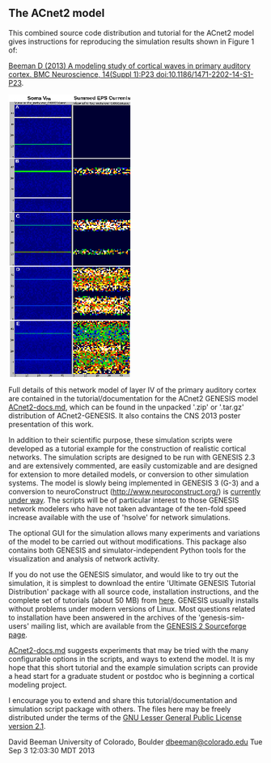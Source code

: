 The ACnet2 model
----------------

This combined source code distribution and tutorial for the ACnet2 model
gives instructions for reproducing the simulation results shown in
Figure 1 of:

[Beeman D (2013) A modeling study of cortical waves in primary auditory
cortex. BMC Neuroscience, 14(Suppl 1):P23 doi:10.1186/1471-2202-14-S1-P23](http://www.biomedcentral.com/1471-2202/14/S1/P23).

![](C0003Aasc_prop-sm.png)

Full details of this network model of layer IV of the primary auditory
cortex are contained in the tutorial/documentation for the ACnet2 GENESIS
model [ACnet2-docs.md](ACnet2-docs.md), which can be found in the
unpacked '.zip' or '.tar.gz' distribution of ACnet2-GENESIS.  It also
contains the CNS 2013 poster presentation of this work.

In addition to their scientific purpose, these simulation scripts were
developed as a tutorial example for the construction of realistic cortical
networks.  The simulation scripts are designed to be run with GENESIS 2.3
and are extensively commented, are easily customizable and are designed for
extension to more detailed models, or conversion to other simulation
systems.  The model is slowly being implemented in GENESIS 3 (G-3) and a
conversion to neuroConstruct (http://www.neuroconstruct.org/) is [currently under way](https://github.com/OpenSourceBrain/ACnet2/tree/master/neuroConstruct).
The scripts will be of particular interest to those GENESIS network
modelers who have not taken advantage of the ten-fold speed increase
available with the use of 'hsolve' for network simulations.

The optional GUI for the simulation allows many experiments and
variations of the model to be carried out without modifications.
This package also contains both GENESIS and simulator-independent Python
tools for the visualization and analysis of network activity.

If you do not use the GENESIS simulator, and would like to try out the
simulation, it is simplest to download the entire 'Ultimate GENESIS
Tutorial Distribution' package with all source code, installation
instructions, and the complete set of tutorials (about 50 MB) from 
[here](http://genesis-sim.org/GENESIS/UGTD.html).  GENESIS usually installs
without problems under modern versions of Linux.  Most questions related to
installation have been answered in the archives of the 'genesis-sim-users'
mailing list, which are available from the 
[GENESIS 2 Sourceforge page](http://sourceforge.net/projects/genesis-sim).

[ACnet2-docs.md](ACnet2-docs.md) suggests experiments that may be
tried with the many configurable options in the scripts, and ways to extend
the model. It is my hope that this short tutorial and the example
simulation scripts can provide a head start for a graduate student or
postdoc who is beginning a cortical modeling project.

I encourage you to extend and share this tutorial/documentation and
simulation script package with others. The files here may be freely
distributed under the terms of the [GNU Lesser General Public License version 2.1](figures/copying.txt).

David Beeman
University of Colorado, Boulder
dbeeman@colorado.edu
Tue Sep  3 12:03:30 MDT 2013


